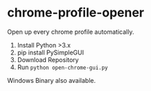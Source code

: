 # chrome-profile-opener
Open up every chrome profile automatically.

1. Install Python >3.x
2. pip install PySimpleGUI
3. Download Repository
4. Run `python open-chrome-gui.py`

Windows Binary also available.
